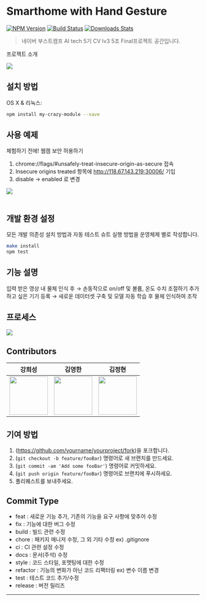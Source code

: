 # Smarthome with Hand Gesture
[![NPM Version][npm-image]][npm-url]
[![Build Status][travis-image]][travis-url]
[![Downloads Stats][npm-downloads]][npm-url]

> 네이버 부스트캠프 AI tech 5기 CV lv3 5조 Final프로젝트 공간입니다.

프로젝트 소개

<img src="https://i.ibb.co/tD3GMWq/2.png">


## 설치 방법

OS X & 리눅스:

```sh
npm install my-crazy-module --save
```

## 사용 예제

체험하기 전에! 웹캠 보안 허용하기

1. chrome://flags/#unsafely-treat-insecure-origin-as-secure 접속
2. Insecure origins treated 항목에 http://118.67.143.219:30006/ 기입
3. disable -> enabled 로 변경

<img src="[https://i.ibb.co/tD3GMWq/2.png](https://s3-us-west-2.amazonaws.com/secure.notion-static.com/2aa5c431-b1ec-4dd5-a359-5b383ed865bb/Untitled.png)"><br /><br />

## 개발 환경 설정

모든 개발 의존성 설치 방법과 자동 테스트 슈트 실행 방법을 운영체제 별로 작성합니다.

```sh
make install
npm test
```
## 기능 설명
입력 받은 영상 내 물체 인식 후 → 손동작으로 on/off 및 볼륨, 온도 수치 조절하기
추가 하고 싶은 기기 등록 → 새로운 데이터셋 구축 및 모델 자동 학습 후 물체 인식하여 조작

## 프로세스
<img src=https://github.com/boostcampaitech5/level3_cv_finalproject-cv-05/assets/90888774/07e83583-3eab-4c3e-88d0-4831ff9b00b0>

## Contributors

|강희성 |                                                  김영한|김정현 |
|:--------------------------------------------------------------------------------------------------------------------------------------------------------------------:|:-------------------------------------------------------------------------------------------------------------------------------------------------------------------:|:------------------------------------------------------------------------------------------------------------------------------------------------------------------:|
| [<img src="https://avatars.githubusercontent.com/u/90888774?v=4" alt="" style="width:100px;100px;">](https://github.com/atom1905h) <br/> | [<img src="https://avatars.githubusercontent.com/u/50921080?v=4" alt="" style="width:100px;100px;">](https://github.com/dkdlel6887) <br/> | [<img src="https://avatars.githubusercontent.com/u/114405449?v=4" alt="" style="width:100px;100px;">](https://github.com/Jhyuny) <br/>


## 기여 방법

1. (<https://github.com/yourname/yourproject/fork>)을 포크합니다.
2. (`git checkout -b feature/fooBar`) 명령어로 새 브랜치를 만드세요.
3. (`git commit -am 'Add some fooBar'`) 명령어로 커밋하세요.
4. (`git push origin feature/fooBar`) 명령어로 브랜치에 푸시하세요. 
5. 풀리퀘스트를 보내주세요.

<!-- Markdown link & img dfn's -->
[npm-image]: https://img.shields.io/npm/v/datadog-metrics.svg?style=flat-square
[npm-url]: https://npmjs.org/package/datadog-metrics
[npm-downloads]: https://img.shields.io/npm/dm/datadog-metrics.svg?style=flat-square
[travis-image]: https://img.shields.io/travis/dbader/node-datadog-metrics/master.svg?style=flat-square
[travis-url]: https://travis-ci.org/dbader/node-datadog-metrics
[wiki]: https://github.com/yourname/yourproject/wiki



## Commit Type
- feat : 새로운 기능 추가, 기존의 기능을 요구 사항에 맞추어 수정
- fix : 기능에 대한 버그 수정
- build : 빌드 관련 수정
- chore : 패키지 매니저 수정, 그 외 기타 수정 ex) .gitignore
- ci : CI 관련 설정 수정
- docs : 문서(주석) 수정
- style : 코드 스타일, 포맷팅에 대한 수정
- refactor : 기능의 변화가 아닌 코드 리팩터링 ex) 변수 이름 변경
- test : 테스트 코드 추가/수정
- release : 버전 릴리즈
--------------
